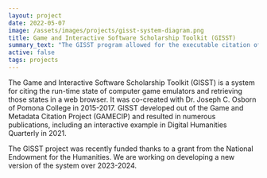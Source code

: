```yaml
---
layout: project
date: 2022-05-07
image: /assets/images/projects/gisst-system-diagram.png
title: Game and Interactive Software Scholarship Toolkit (GISST)
summary_text: "The GISST program allowed for the executable citation of computing run-times. "
active: false
tags: projects
---
```


The Game and Interactive Software Scholarship Toolkit (GISST) is a system for citing the run-time
state of computer game emulators and retrieving those states in a web browser. It was co-created
with Dr. Joseph C. Osborn of Pomona College in 2015-2017. GISST developed out
of the Game and Metadata Citation Project (GAMECIP) and resulted in numerous publications, including
an interactive example in Digital Humanities Quarterly in 2021. 

The GISST project was recently funded thanks to a grant from the National Endowment for the Humanities.
We are working on developing a new version of the system over 2023-2024.